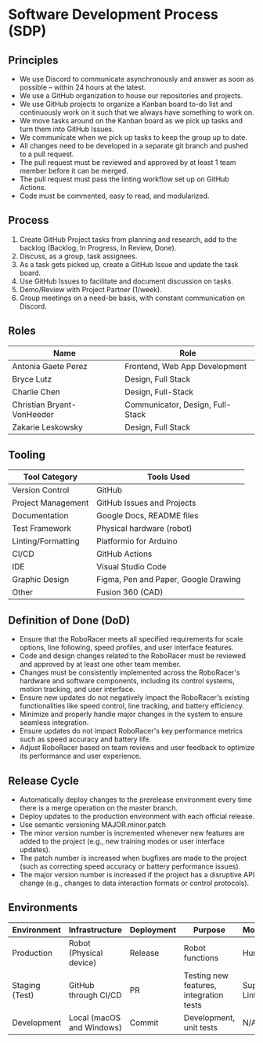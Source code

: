 

# Software Development Process (SDP)

## Principles

- We use Discord to communicate asynchronously and answer as soon as possible – within 24 hours at the latest.
- We use a GitHub organization to house our repositories and projects.
- We use GitHub projects to organize a Kanban board to-do list and continuously work on it such that we always have something to work on.
- We move tasks around on the Kanban board as we pick up tasks and turn them into GitHub Issues.
- We communicate when we pick up tasks to keep the group up to date.
- All changes need to be developed in a separate git branch and pushed to a pull request.
- The pull request must be reviewed and approved by at least 1 team member before it can be merged.
- The pull request must pass the linting workflow set up on GitHub Actions.
- Code must be commented, easy to read, and modularized.

## Process

1. Create GitHub Project tasks from planning and research, add to the backlog (Backlog, In Progress, In Review, Done).
2. Discuss, as a group, task assignees.
3. As a task gets picked up, create a GitHub Issue and update the task board.
4. Use GitHub Issues to facilitate and document discussion on tasks.
5. Demo/Review with Project Partner (1/week).
6. Group meetings on a need-be basis, with constant communication on Discord.


## Roles

| Name | Role |
|------|------|
| Antonia Gaete Perez | Frontend, Web App Development |
| Bryce Lutz | Design, Full Stack |
| Charlie Chen | Design, Full-Stack |
| Christian Bryant-VonHeeder | Communicator, Design, Full-Stack |
| Zakarie Leskowsky | Design, Full Stack |



## Tooling

| Tool Category | Tools Used |
|---------------|------------|
| Version Control | GitHub |
| Project Management | GitHub Issues and Projects |
| Documentation | Google Docs, README files |
| Test Framework | Physical hardware (robot) |
| Linting/Formatting | Platformio for Arduino |
| CI/CD | GitHub Actions |
| IDE | Visual Studio Code |
| Graphic Design | Figma, Pen and Paper, Google Drawing |
| Other | Fusion 360 (CAD) |

## Definition of Done (DoD)

- Ensure that the RoboRacer meets all specified requirements for scale options, line following, speed profiles, and user interface features.
- Code and design changes related to the RoboRacer must be reviewed and approved by at least one other team member.
- Changes must be consistently implemented across the RoboRacer's hardware and software components, including its control systems, motion tracking, and user interface.
- Ensure new updates do not negatively impact the RoboRacer's existing functionalities like speed control, line tracking, and battery efficiency.
- Minimize and properly handle major changes in the system to ensure seamless integration.
- Ensure updates do not impact RoboRacer's key performance metrics such as speed accuracy and battery life.
- Adjust RoboRacer based on team reviews and user feedback to optimize its performance and user experience.

## Release Cycle

- Automatically deploy changes to the prerelease environment every time there is a merge operation on the master branch.
- Deploy updates to the production environment with each official release.
- Use semantic versioning MAJOR.minor.patch
- The minor version number is incremented whenever new features are added to the project (e.g., new training modes or user interface updates).
- The patch number is increased when bugfixes are made to the project (such as correcting speed accuracy or battery performance issues).
- The major version number is increased if the project has a disruptive API change (e.g., changes to data interaction formats or control protocols).

## Environments

| Environment | Infrastructure | Deployment | Purpose | Monitoring |
|-------------|----------------|------------|---------|------------|
| Production | Robot (Physical device) | Release | Robot functions | Human |
| Staging (Test) | GitHub through CI/CD | PR | Testing new features, integration tests | Super-Linter |
| Development | Local (macOS and Windows) | Commit | Development, unit tests | N/A |



